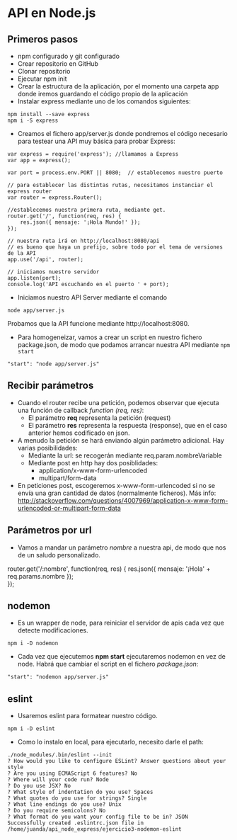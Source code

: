 # API en Node.js
## Primeros pasos
- npm configurado y git configurado
- Crear repositorio en GitHub
- Clonar repositorio
- Ejecutar npm init
- Crear la estructura de la aplicación, por el momento una carpeta app donde iremos guardando el código propio de la aplicación
- Instalar express mediante uno de los comandos siguientes:

```
npm install --save express
npm i -S express
```

- Creamos el fichero app/server.js donde pondremos el código necesario para testear una API muy básica para probar Express:

```
var express = require('express'); //llamamos a Express
var app = express();                

var port = process.env.PORT || 8080;  // establecemos nuestro puerto

// para establecer las distintas rutas, necesitamos instanciar el express router
var router = express.Router();              

//establecemos nuestra primera ruta, mediante get.
router.get('/', function(req, res) {
    res.json({ mensaje: '¡Hola Mundo!' });   
});

// nuestra ruta irá en http://localhost:8080/api
// es bueno que haya un prefijo, sobre todo por el tema de versiones de la API
app.use('/api', router);

// iniciamos nuestro servidor
app.listen(port);
console.log('API escuchando en el puerto ' + port);
```

- Iniciamos nuestro API Server mediante el comando 
```
node app/server.js
```

Probamos que la API funcione mediante http://localhost:8080. 

- Para homogeneizar, vamos a crear un script en nuestro fichero package.json, de modo que podamos arrancar nuestra API mediante ```npm start```
```
"start": "node app/server.js"
```

## Recibir parámetros
- Cuando el router recibe una petición, podemos observar que ejecuta una función de callback *function (req, res)*:
    -  El parámetro **req** representa la petición (request) 
    -  El parámetro **res** representa la respuesta (response), que en el caso anterior hemos codificado en json.
- A menudo la petición se hará enviando algún parámetro adicional. Hay varias posibilidades:
    - Mediante la url: se recogerán mediante req.param.nombreVariable
    - Mediante post en http hay dos posiblidades:
        - application/x-www-form-urlencoded
        - multipart/form-data
- En peticiones post, escogeremos x-www-form-urlencoded si no se envía una gran cantidad de datos (normalmente ficheros).  Más info: http://stackoverflow.com/questions/4007969/application-x-www-form-urlencoded-or-multipart-form-data

## Parámetros por url
- Vamos a mandar un parámetro *nombre* a nuestra api, de modo que nos de un saludo personalizado.

router.get('/:nombre', function(req, res) {
    res.json({ mensaje: '¡Hola' + req.params.nombre });   
});

## nodemon
- Es un wrapper de node, para reiniciar el servidor de apis cada vez que detecte modificaciones.

```
npm i -D nodemon
```

- Cada vez que ejecutemos **npm start** ejecutaremos nodemon en vez de node. Habrá que cambiar el script en el fichero *package.json*:

```
"start": "nodemon app/server.js"
```

## eslint
- Usaremos eslint para formatear nuestro código.

```
npm i -D eslint
```

- Como lo instalo en local, para ejecutarlo, necesito darle el path:
```
./node_modules/.bin/eslint --init
? How would you like to configure ESLint? Answer questions about your style
? Are you using ECMAScript 6 features? No
? Where will your code run? Node
? Do you use JSX? No
? What style of indentation do you use? Spaces
? What quotes do you use for strings? Single
? What line endings do you use? Unix
? Do you require semicolons? No
? What format do you want your config file to be in? JSON
Successfully created .eslintrc.json file in /home/juanda/api_node_express/ejercicio3-nodemon-eslint
```

